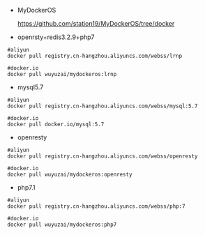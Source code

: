 - MyDockerOS

    https://github.com/station19/MyDockerOS/tree/docker

- openrsty+redis3.2.9+php7
```shell
#aliyun
docker pull registry.cn-hangzhou.aliyuncs.com/webss/lrnp

#docker.io
docker pull wuyuzai/mydockeros:lrnp
```
- mysql5.7
```shell
#aliyun
docker pull registry.cn-hangzhou.aliyuncs.com/webss/mysql:5.7

#docker.io
docker pull docker.io/mysql:5.7
```
- openresty
```shell
#aliyun
docker pull registry.cn-hangzhou.aliyuncs.com/webss/openresty

#docker.io
docker pull wuyuzai/mydockeros:openresty
```
- php7.1
```shell
#aliyun
docker pull registry.cn-hangzhou.aliyuncs.com/webss/php:7

#docker.io
docker pull wuyuzai/mydockeros:php7
```
